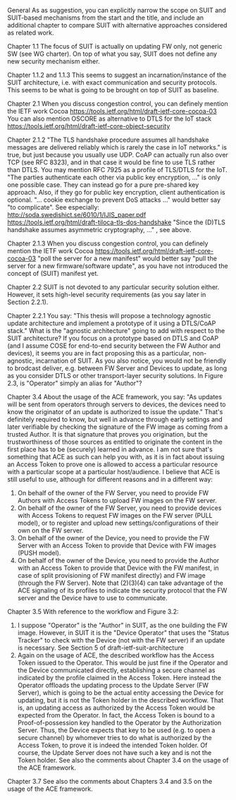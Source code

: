 General
As as suggestion, you can explicitly narrow the scope on SUIT and
SUIT-based mechanisms from the start and the title, and include an
additional chapter to compare SUIT with alternative approaches
considered as related work.

Chapter 1.1
The focus of SUIT is actually on updating FW only, not generic SW
(see WG charter).
On top of what you say, SUIT does not define any new security
mechanism either.

Chapter 1.1.2 and 1.1.3
This seems to suggest an incarnation/instance of the SUIT
architecture, i.e. with exact communication and security protocols.
This seems to be what is going to be brought on top of SUIT as
baseline.

Chapter 2.1
When you discuss congestion control, you can definely mention the
IETF work Cocoa
<https://tools.ietf.org/html/draft-ietf-core-cocoa-03>
You can also mention OSCORE as alternative to DTLS for the IoT stack
<https://tools.ietf.org/html/draft-ietf-core-object-security>

Chapter 2.1.2
"The TLS handshake procedure assumes all handshake messages are
delivered reliably which is rarely the case in IoT networks." is
true, but just because you usually use UDP. CoAP can actually run
also over TCP (see RFC 8323), and in that case it would be fine to
use TLS rather than DTLS.
You may mention RFC 7925 as a profile of TLS/DTLS for the IoT.
"The parties authenticate each other via public key encryption, ..."
is only one possible case. They can instead go for a pure pre-shared
key approach. Also, if they go for public key encryption, client
authentication is optional.
"... cookie exchange to prevent DoS attacks ..." would better say
"to complicate". See especially:
<http://soda.swedishict.se/6010/1/IJIS_paper.pdf>
<https://tools.ietf.org/html/draft-tiloca-tls-dos-handshake>
"Since the (D)TLS handshake assumes asymmetric cryptography, ..." ,
see above.

Chapter 2.1.3
When you discuss congestion control, you can definely mention the
IETF work Cocoa
<https://tools.ietf.org/html/draft-ietf-core-cocoa-03>
"poll the server for a new manifest" would better say "pull the
server for a new firmware/software update", as you have not
introduced the concept of (SUIT) manifest yet.

Chapter 2.2
SUIT is not devoted to any particular security solution either.
However, it sets high-level security requirements (as you say later
in Section 2.2.1).

Chapter 2.2.1
You say: "This thesis will propose a technology agnostic update
architecture and implement a prototype of it using a DTLS/CoAP
stack." What is the "agnostic architecture" going to add with
respect to the SUIT architecture?
If you focus on a prototype based on DTLS and CoAP (and I assume
COSE for end-to-end security between the FW Author and devices), it
seems you are in fact proposing this as a particular, non-agnostic,
incarnation of SUIT.
As you also notice, you would not be friendly to brodcast deliver,
e.g. between FW Server and Devices to update, as long as you
consider DTLS or other transport-layer security solutions.
In Figure 2.3, is "Operator" simply an alias for "Author"?

Chapter 3.4
About the usage of the ACE framework, you say: "As updates will be
sent from operators through servers to devices, the devices need to
know the originator of an update is authorized to issue the update."
That's definitely required to know, but well in advance through
early settings and later verifiable by checking the signature of the
FW image as coming from a trusted Author. It is that signature that
proves you origination, but the trustworthiness of those sources as
entitled to originate the content in the first place has to be
(securely) learned in advance.
I am not sure that's something that ACE as such can help you with,
as it is in fact about issuing an Access Token to prove one is
allowed to access a particular resource with a particular scope at a
particular host/audience.
I believe that ACE is still useful to use, although for different
reasons and in a different way:
1) On behalf of the owner of the FW Server, you need to provide FW
Authors with Access Tokens to upload FW images on the FW server.
2) On behalf of the owner of the FW Server, you need to provide
devices with Access Tokens to request FW images on the FW server
(PULL model), or to register and upload new settings/configurations
of their own on the FW server.
3) On behalf of the owner of the Device, you need to provide the FW
Server with an Access Token to provide that Device with FW images
(PUSH model).
4) On behalf of the owner of the Device, you need to provide the
Author with an Access Token to provide that Device with the FW
manifest, in case of split provisioning of FW manifest directly) and
FW image (through the FW Server).
Note that (2)(3)(4) can take advantage of the ACE signaling of its
profiles to indicate the security protocol that the FW server and
the Device have to use to communicate.

Chapter 3.5
With reference to the workflow and Figure 3.2:
1) I suppose "Operator" is the "Author" in SUIT, as the one building
the FW image. However, in SUIT it is the "Device Operator" that uses
the "Status Tracker" to check with the Device (not with the FW
server) if an update is necessary. See Section 5 of
draft-ietf-suit-architecture
2) Again on the usage of ACE, the described workflow has the Access
Token issued to the Operator. This would be just fine if the
Operator and the Device communicated directly, establishing a secure
channel as indicated by the profile claimed in the Access Token.
Here instead the Operator offloads the updating process to the
Update Server (FW Server), which is going to be the actual entity
accessing the Device for updating, but it is not the Token holder in
the described workflow. That is, an updating access as authorized by
the Access Token would be expected from the Operator. In fact, the
Access Token is bound to a Proof-of-possession key handled to the
Operator by the Authorization Server. Thus, the Device expects that
key to be used (e.g. to open a secure channel) by whomever tries to
do what is authorized by the Access Token, to prove it is indeed the
intended Token holder. Of course, the Update Server does not have
such a key and is not the Token holder.
See also the comments about Chapter 3.4 on the usage of the ACE
framework.

Chapter 3.7
See also the comments about Chapters 3.4 and 3.5 on the usage of the
ACE framework.